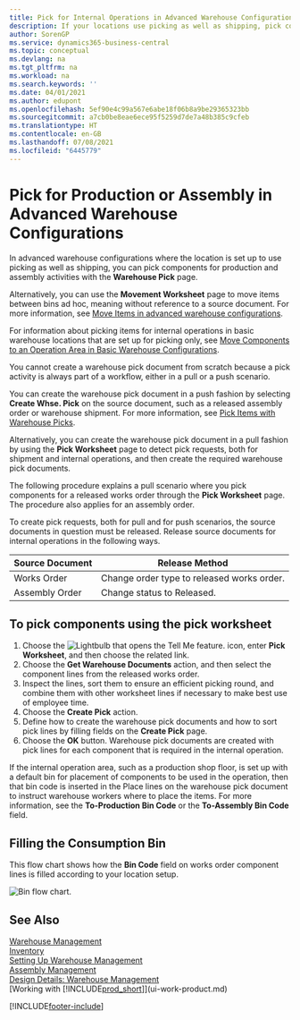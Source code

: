 ```yaml
---
title: Pick for Internal Operations in Advanced Warehouse Configurations
description: If your locations use picking as well as shipping, pick components for production and assembly activities in the Warehouse Pick page.
author: SorenGP
ms.service: dynamics365-business-central
ms.topic: conceptual
ms.devlang: na
ms.tgt_pltfrm: na
ms.workload: na
ms.search.keywords: ''
ms.date: 04/01/2021
ms.author: edupont
ms.openlocfilehash: 5ef90e4c99a567e6abe18f06b8a9be29365323bb
ms.sourcegitcommit: a7cb0be8eae6ece95f5259d7de7a48b385c9cfeb
ms.translationtype: HT
ms.contentlocale: en-GB
ms.lasthandoff: 07/08/2021
ms.locfileid: "6445779"
---
```

# <a name="pick-for-production-or-assembly-in-advanced-warehouse-configurations"></a>Pick for Production or Assembly in Advanced Warehouse Configurations
In advanced warehouse configurations where the location is set up to use picking as well as shipping, you can pick components for production and assembly activities with the **Warehouse Pick** page.  

Alternatively, you can use the **Movement Worksheet** page to move items between bins ad hoc, meaning without reference to a source document. For more information, see [Move Items in advanced warehouse configurations](warehouse-how-to-move-items-in-advanced-warehousing.md).  

For information about picking items for internal operations in basic warehouse locations that are set up for picking only, see [Move Components to an Operation Area in Basic Warehouse Configurations](warehouse-how-to-move-components-to-an-operation-area-in-basic-warehousing.md).  

You cannot create a warehouse pick document from scratch because a pick activity is always part of a workflow, either in a pull or a push scenario.  

You can create the warehouse pick document in a push fashion by selecting **Create Whse. Pick** on the source document, such as a released assembly order or warehouse shipment. For more information, see [Pick Items with Warehouse Picks](warehouse-how-to-pick-items-for-warehouse-shipment.md).  

Alternatively, you can create the warehouse pick document in a pull fashion by using the **Pick Worksheet** page to detect pick requests, both for shipment and internal operations, and then create the required warehouse pick documents.  

The following procedure explains a pull scenario where you pick components for a released works order through the **Pick Worksheet** page. The procedure also applies for an assembly order.  

To create pick requests, both for pull and for push scenarios, the source documents in question must be released. Release source documents for internal operations in the following ways.  

|Source Document|Release Method|  
|---------------------|--------------------|  
|Works Order|Change order type to released works order.|  
|Assembly Order|Change status to Released.|  

## <a name="to-pick-components-using-the-pick-worksheet"></a>To pick components using the pick worksheet  
1.  Choose the ![Lightbulb that opens the Tell Me feature.](media/ui-search/search_small.png "Tell me what you want to do") icon, enter **Pick Worksheet**, and then choose the related link.  
2.  Choose the **Get Warehouse Documents** action, and then select the component lines from the released works order.  
3.  Inspect the lines, sort them to ensure an efficient picking round, and combine them with other worksheet lines if necessary to make best use of employee time.  
4.  Choose the **Create Pick** action.  
5.  Define how to create the warehouse pick documents and how to sort pick lines by filling fields on the **Create Pick** page.  
6.  Choose the **OK** button. Warehouse pick documents are created with pick lines for each component that is required in the internal operation.  

If the internal operation area, such as a production shop floor, is set up with a default bin for placement of components to be used in the operation, then that bin code is inserted in the Place lines on the warehouse pick document to instruct warehouse workers where to place the items. For more information, see the **To-Production Bin Code** or the **To-Assembly Bin Code** field.

## <a name="filling-the-consumption-bin"></a>Filling the Consumption Bin
This flow chart shows how the **Bin Code** field on works order component lines is filled according to your location setup.

![Bin flow chart.](media/binflow.png "BinFlow")  

## <a name="see-also"></a>See Also
[Warehouse Management](warehouse-manage-warehouse.md)  
[Inventory](inventory-manage-inventory.md)  
[Setting Up Warehouse Management](warehouse-setup-warehouse.md)     
[Assembly Management](assembly-assemble-items.md)    
[Design Details: Warehouse Management](design-details-warehouse-management.md)  
[Working with [!INCLUDE[prod_short](includes/prod_short.md)]](ui-work-product.md)


[!INCLUDE[footer-include](includes/footer-banner.md)]